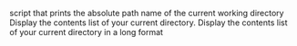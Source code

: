  script that prints the absolute path name of the current working directory
Display the contents list of your current directory.
Display the contents list of your current directory in a long format
